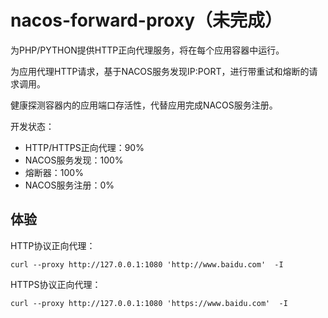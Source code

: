 # nacos-forward-proxy（未完成）

为PHP/PYTHON提供HTTP正向代理服务，将在每个应用容器中运行。

为应用代理HTTP请求，基于NACOS服务发现IP:PORT，进行带重试和熔断的请求调用。

健康探测容器内的应用端口存活性，代替应用完成NACOS服务注册。

开发状态：

* HTTP/HTTPS正向代理：90%
* NACOS服务发现：100%
* 熔断器：100%
* NACOS服务注册：0%

## 体验

HTTP协议正向代理：

```
curl --proxy http://127.0.0.1:1080 'http://www.baidu.com'  -I
```

HTTPS协议正向代理：

```
curl --proxy http://127.0.0.1:1080 'https://www.baidu.com'  -I
```